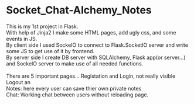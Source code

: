 # Socket_Chat-Alchemy_Notes
This is my 1st project in Flask. <br/>
With help of Jinja2 I make some HTML pages, add ugly css, and some events in JS. <br/>
By client side I used SockeIO to connect to Flask.SocketIO server and write some JS to get use of it by frontend. <br/>
By server side I create DB server with SQLAlchemy, Flask app(or server...) and SockeIO server to make use of all needed functions. <br/>
<br/>
There are 5 important pages... Registation and Login, not really visible Logout an<br/> 
Notes: here every user can save thier own private notes <br/>
Chat: Working chat between users without reloading page.
